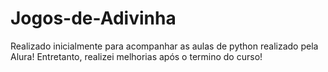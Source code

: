 # Jogos-de-Adivinha
Realizado inicialmente para acompanhar as aulas de python realizado pela Alura! Entretanto, realizei melhorias após o termino do curso!

